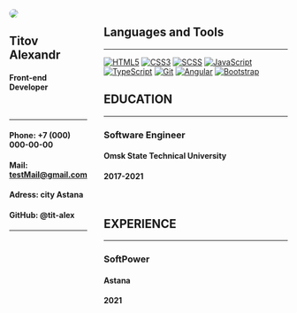<div style='display: flex'>

<div style='margin-right: 30px'>
<img src="https://avatars.githubusercontent.com/u/74360115?s=130&u=71b727f1a228fccc99a3674d558b00c60ecd2d63&v=4" style='border-radius:50%; margin-right: 20px'>

## Titov Alexandr
#### Front-end Developer

<br>

---
<div>

#### Phone: +7 (000) 000-00-00
#### Mail: testMail@gmail.com 
#### Adress: city Astana 
#### GitHub: @tit-alex 
</div>

---
</div>



<div>

<div>

## Languages and Tools
---
[![HTML5](https://img.shields.io/badge/-HTML5-090909?style=for-the-badge&logo=HTML5&logoColor=OrangeRed)](#)
[![CSS3](https://img.shields.io/badge/-CSS3-090909?style=for-the-badge&logo=css3&logoColor=blue)](#)
[![SCSS](https://img.shields.io/badge/-SCSS-090909?style=for-the-badge&logo=Sass&logoColor=#CC6699)](#)
[![JavaScript](https://img.shields.io/badge/-JavaScript-090909?style=for-the-badge&logo=JavaScript&logoColor=#F7DF1E)](#)
[![TypeScript](https://img.shields.io/badge/-TypeScript-090909?style=for-the-badge&logo=TypeScript&logoColor=#3178C6)](#)
[![Git](https://img.shields.io/badge/-Git-090909?style=for-the-badge&logo=Git&logoColor=#F05032)](#)
[![Angular](https://img.shields.io/badge/-Angular-090909?style=for-the-badge&logo=Angular&logoColor=crimson)](#)
[![Bootstrap](https://img.shields.io/badge/-Bootstrap-090909?style=for-the-badge&logo=Bootstrap&logoColor=#7952B3)](#)
</div>

<div>

## EDUCATION
---

### Software Engineer
#### Omsk State Technical University 
#### 2017-2021
<br>

## EXPERIENCE
---

### SoftPower
#### Astana 
#### 2021
</div>

</div>

</div>